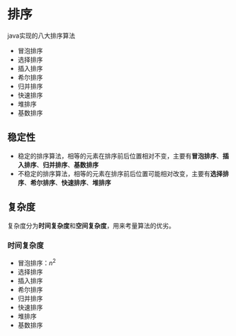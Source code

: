 # 排序
java实现的八大排序算法
- 冒泡排序
- 选择排序
- 插入排序
- 希尔排序
- 归并排序
- 快速排序
- 堆排序
- 基数排序

## 稳定性
- 稳定的排序算法，相等的元素在排序前后位置相对不变，主要有**冒泡排序**、**插入排序**、**归并排序**、**基数排序**
- 不稳定的排序算法，相等的元素在排序前后位置可能相对改变，主要有**选择排序**、**希尔排序**、**快速排序**、**堆排序**

## 复杂度
复杂度分为**时间复杂度**和**空间复杂度**，用来考量算法的优劣。

### 时间复杂度
- 冒泡排序：$n^2$
- 选择排序
- 插入排序
- 希尔排序
- 归并排序
- 快速排序
- 堆排序
- 基数排序

